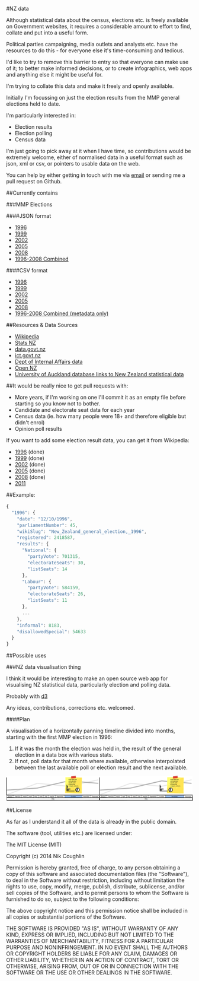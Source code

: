 #NZ data

Although statistical data about the census, elections etc. is freely available on Government websites, it requires a considerable amount to effort to find, collate and put into a useful form.

Political parties campaigning, media outlets and analysts etc. have the resources to do this - for everyone else it's time-consuming and tedious.

I'd like to try to remove this barrier to entry so that everyone can make use of it; to better make informed decisions, or to create infographics, web apps and anything else it might be useful for.

I'm trying to collate this data and make it freely and openly available.

Initially I'm focussing on just the election results from the MMP general elections held to date.

I'm particularly interested in:

- Election results
- Election polling
- Census data

I'm just going to pick away at it when I have time, so contributions would be extremely welcome, either of normalised data in a useful format such as json, xml or csv, or pointers to usable data on the web.  

You can help by either getting in touch with me via [email](mailto:nrkn.com@gmail.com) or sending me a pull request on Github.

##Currently contains 

###MMP Elections

####JSON format
- [1996](https://github.com/nrkn/nz-data/blob/master/nz-general-election-1996.json)
- [1999](https://github.com/nrkn/nz-data/blob/master/nz-general-election-1999.json)
- [2002](https://github.com/nrkn/nz-data/blob/master/nz-general-election-2002.json)
- [2005](https://github.com/nrkn/nz-data/blob/master/nz-general-election-2005.json)
- [2008](https://github.com/nrkn/nz-data/blob/master/nz-general-election-2008.json)
- [1996-2008 Combined](https://github.com/nrkn/nz-data/blob/master/nz-general-elections.json)

####CSV format
- [1996](https://github.com/nrkn/nz-data/blob/master/nz-general-election-1996-results.csv)
- [1999](https://github.com/nrkn/nz-data/blob/master/nz-general-election-1999-results.csv)
- [2002](https://github.com/nrkn/nz-data/blob/master/nz-general-election-2002-results.csv)
- [2005](https://github.com/nrkn/nz-data/blob/master/nz-general-election-2005-results.csv)
- [2008](https://github.com/nrkn/nz-data/blob/master/nz-general-election-2008-results.csv)
- [1996-2008 Combined (metadata only)](https://github.com/nrkn/nz-data/blob/master/nz-general-elections-meta.csv)

##Resources & Data Sources

- [Wikipedia](http://en.wikipedia.org)
- [Stats NZ](http://www.stats.govt.nz/)
- [data.govt.nz](https://data.govt.nz/)
- [ict.govt.nz](http://ict.govt.nz/)
- [Dept of Internal Affairs data](http://www.dia.govt.nz/Data-and-statistics)
- [Open NZ](https://wiki.open.org.nz/wiki/display/main/Welcome)
- [University of Auckland database links to New Zealand statistical data](https://www.library.auckland.ac.nz/databases/record/?record=NZStats)

##It would be really nice to get pull requests with:

- More years, if I'm working on one I'll commit it as an empty file before starting so you know not to bother.
- Candidate and electorate seat data for each year
- Census data (ie. how many people were 18+ and therefore eligible but didn't enrol)
- Opinion poll results 

If you want to add some election result data, you can get it from Wikipedia:
- [1996](http://en.wikipedia.org/wiki/New_Zealand_general_election,_1996) (done)
- [1999](http://en.wikipedia.org/wiki/New_Zealand_general_election,_1999) (done)
- [2002](http://en.wikipedia.org/wiki/New_Zealand_general_election,_2002) (done)
- [2005](http://en.wikipedia.org/wiki/New_Zealand_general_election,_2005) (done)
- [2008](http://en.wikipedia.org/wiki/New_Zealand_general_election,_2008) (done)
- [2011](http://en.wikipedia.org/wiki/New_Zealand_general_election,_2011)

##Example:

```javascript
{
  "1996": {    
    "date": "12/10/1996",
    "parliamentNumber": 45,
    "wikiSlug": "New_Zealand_general_election,_1996",
    "registered": 2418587,
    "results": {
      "National": {
        "partyVote": 701315,
        "electorateSeats": 30,
        "listSeats": 14
      },
      "Labour": {
        "partyVote": 584159,
        "electorateSeats": 26,
        "listSeats": 11
      },
      ...
    },
    "informal": 8183,
    "disallowedSpecial": 54633
  }
}
```

##Possible uses

###NZ data visualisation thing

I think it would be interesting to make an open source web app for visualising NZ statistical data, particularly election and polling data.

Probably with [d3](http://d3js.org/)

Any ideas, contributions, corrections etc. welcomed. 

####Plan

A visualisation of a horizontally panning timeline divided into months, starting with the first MMP election in 1996: 

1. If it was the month the election was held in, the result of the general election in a data box with various stats.
2. If not, poll data for that month where available, otherwise interpolated between the last available poll or election result and the next available. 

![](timeline.png)


##License

As far as I understand it all of the data is already in the public domain. 

The software (tool, utilities etc.) are licensed under: 

The MIT License (MIT)

Copyright (c) 2014 Nik Coughlin

Permission is hereby granted, free of charge, to any person obtaining a copy
of this software and associated documentation files (the "Software"), to deal
in the Software without restriction, including without limitation the rights
to use, copy, modify, merge, publish, distribute, sublicense, and/or sell
copies of the Software, and to permit persons to whom the Software is
furnished to do so, subject to the following conditions:

The above copyright notice and this permission notice shall be included in
all copies or substantial portions of the Software.

THE SOFTWARE IS PROVIDED "AS IS", WITHOUT WARRANTY OF ANY KIND, EXPRESS OR
IMPLIED, INCLUDING BUT NOT LIMITED TO THE WARRANTIES OF MERCHANTABILITY,
FITNESS FOR A PARTICULAR PURPOSE AND NONINFRINGEMENT. IN NO EVENT SHALL THE
AUTHORS OR COPYRIGHT HOLDERS BE LIABLE FOR ANY CLAIM, DAMAGES OR OTHER
LIABILITY, WHETHER IN AN ACTION OF CONTRACT, TORT OR OTHERWISE, ARISING FROM,
OUT OF OR IN CONNECTION WITH THE SOFTWARE OR THE USE OR OTHER DEALINGS IN
THE SOFTWARE.
